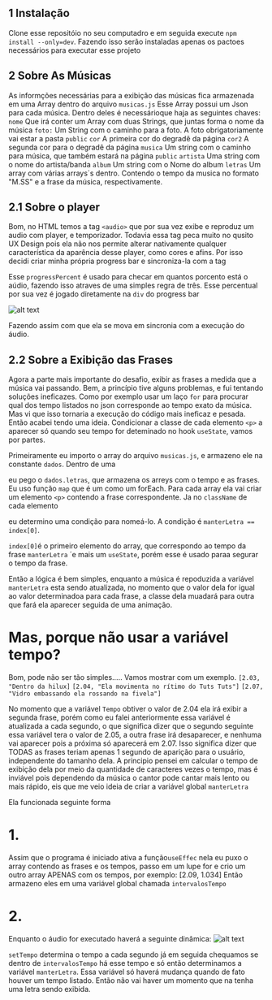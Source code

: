 ## 1 Instalação

Clone esse repositóio no seu computadro e em seguida execute ```npm install --only=dev```. Fazendo isso
serão instaladas apenas os pactoes necessários para executar esse projeto

## 2 Sobre As Músicas

As informções necessárias para a exibição das músicas fica armazenada em uma Array dentro do arquivo ```musicas.js```
Esse Array possui um Json para cada música. Dentro deles é necessárioque haja as seguintes chaves:
```nome``` Que irá conter um Array com duas Strings, que juntas forma o nome da música
```foto:``` Um String com o caminho para a foto. A foto obrigatoriamente vai estar a pasta `public` 
```cor``` A primeira cor do degradê da página
```cor2``` A segunda cor para o degradê da página
```musica``` Um string com o  caminho para música, que também estará na página `public`
```artista``` Uma string com o nome do artista/banda
```album``` Um string com o Nome do album
```letras``` Um array com várias arrays´s dentro. Contendo o tempo da musica no formato "M.SS" 
e a frase da música, respectivamente.

## 2.1 Sobre o player

Bom, no HTML temos a tag ```<audio>``` que por sua vez exibe e reproduz um audio com player, e temporizador. 
Todavia essa tag peca muito no qusito UX Design pois ela não nos permite alterar nativamente 
qualquer característica da aparência desse player, como cores e afins. Por isso decidi criar minha própria progress bar
e sincroniza-la com a tag <audio> por meiodo evento ```audionewupdate```. Esse evento é disparado 4 vezes por segundo.  
![alt text](image.png)

Esse ```progressPercent``` é usado para checar em quantos porcento está o aúdio, fazendo isso atraves 
de uma simples regra de três. Esse percentual por sua vez é jogado diretamente na ``div`` do progress bar

![alt text](image-1.png)

Fazendo assim com que ela se mova em sincronia com a execução do áudio.

## 2.2 Sobre a Exibição das Frases

Agora a parte mais importante do desafio, exibir as frases a medida que a música vai passando.
Bem, a princípio tive alguns problemas, e fui tentando soluções ineficazes. Como por exemplo usar um laço ``for``
para procurar qual dos tempo listados no json corresponde ao tempo exato da música. Mas vi que isso tornaria 
a execução do código mais ineficaz e pesada. Então acabei tendo uma ideia. Condicionar a classe de cada elemento ``<p>``
a aparecer só quando seu tempo for deteminado no hook ``useState``, vamos por partes.

Primeiramente eu importo o array do arquivo ```musicas.js```, e armazeno ele na constante ``dados``.
Dentro de uma <div> eu pego o `dados.letras`, que armazena os arreys com o tempo 
e as frases. Eu uso função ``map`` que é um como um forEach. Para cada array ela vai criar um elemento
``<p>`` contendo a frase correspondente. Ja no ``className`` de cada elemento <p> eu determino uma condição 
para nomeá-lo. A condição é ```manterLetra == index[0]```.

```index[0]```é o primeiro elemento do array, que correspondo ao tempo da frase
```manterLetra``` ´e mais um `useState`, porém esse é usado paraa segurar o tempo da frase.

Então a lógica é bem simples, enquanto a música é repoduzida a variável ``manterLetra`` esta sendo atualizada,
no momento que o valor dela for igual ao valor determinadoa para cada frase, a classe dela muadará para
outra que fará ela aparecer seguida de uma animação. 

# Mas, porque não usar a variável tempo?

Bom, pode não ser tão simples.....
Vamos mostrar com um exemplo.
```[2.03, "Dentro da hilux]```
```[2.04, "Ela movimenta no rítimo do Tuts Tuts"]```
```[2.07, "Vidro embassando ela rossando na fivela"]```

No momento que a variável ``Tempo`` obtiver o valor de 2.04 ela irá exibir a segunda frase, 
porém como eu falei anteriormente essa variável é atualizada a cada segundo, o que significa dizer 
que o segundo seguinte essa variável tera o valor de 2.05, a outra frase irá desaparecer, e nenhuma vai aparecer
pois a próxima só aparecerá em 2.07. Isso significa dizer que TODAS as frases teriam apenas 1 segundo
de aparição para o usuário, independente do tamanho dela. 
A principio pensei em calcular o tempo de exibição dela por meio da quantidade de caracteres vezes o tempo, mas é inviável pois dependendo da música o cantor pode cantar mais lento ou mais rápido, eis que me veio ideia de criar 
a variável global ```manterLetra``` 

Ela funcionada seguinte forma

# 1.
Assim que o programa é iniciado ativa a função``useEffec`` nela eu puxo o array contendo as frases e os 
tempos, passo em um lupe for e crio um outro array APENAS com os tempos, por exemplo: [2.09, 1.034] 
Então armazeno eles em uma variável global chamada ``intervalosTempo``
# 2.
Enquanto o áudio for executado haverá a seguinte dinâmica:
![alt text](image-2.png)

``setTempo`` determina o tempo a cada segundo já em seguida chequamos se dentro de ``intervalosTempo`` há 
esse tempo e só então determinamos a variável ```manterLetra```.
Essa variável só haverá mudança quando de fato houver um tempo listado. Então não vai haver um momento 
que na tenha uma letra sendo exibida.  
